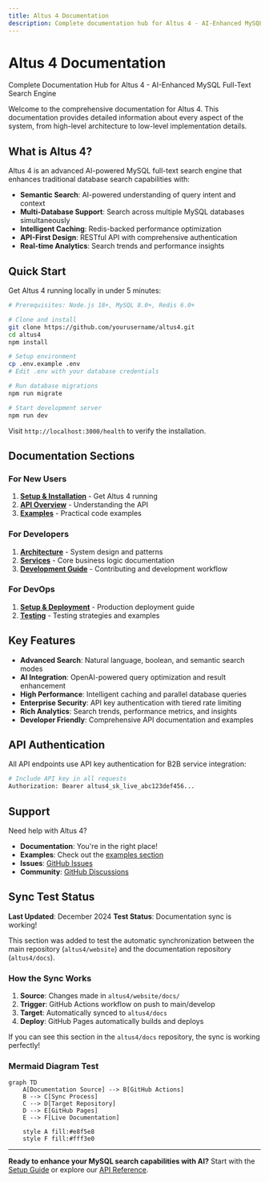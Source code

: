 ```yaml
---
title: Altus 4 Documentation
description: Complete documentation hub for Altus 4 - AI-Enhanced MySQL Full-Text Search Engine with semantic search, multi-database support, and intelligent caching.
---
```


# Altus 4 Documentation

Complete Documentation Hub for Altus 4 - AI-Enhanced MySQL Full-Text Search Engine

Welcome to the comprehensive documentation for Altus 4. This documentation provides detailed information about every aspect of the system, from high-level architecture to low-level implementation details.

## What is Altus 4?

Altus 4 is an advanced AI-powered MySQL full-text search engine that enhances traditional database search capabilities with:

- **Semantic Search**: AI-powered understanding of query intent and context
- **Multi-Database Support**: Search across multiple MySQL databases simultaneously
- **Intelligent Caching**: Redis-backed performance optimization
- **API-First Design**: RESTful API with comprehensive authentication
- **Real-time Analytics**: Search trends and performance insights

## Quick Start

Get Altus 4 running locally in under 5 minutes:

```bash
# Prerequisites: Node.js 18+, MySQL 8.0+, Redis 6.0+

# Clone and install
git clone https://github.com/yourusername/altus4.git
cd altus4
npm install

# Setup environment
cp .env.example .env
# Edit .env with your database credentials

# Run database migrations
npm run migrate

# Start development server
npm run dev
```

Visit `http://localhost:3000/health` to verify the installation.

## Documentation Sections

### For New Users

1. **[Setup & Installation](setup/)** - Get Altus 4 running
2. **[API Overview](api/)** - Understanding the API
3. **[Examples](examples/)** - Practical code examples

### For Developers

1. **[Architecture](architecture/)** - System design and patterns
2. **[Services](services/)** - Core business logic documentation
3. **[Development Guide](development/)** - Contributing and development workflow

### For DevOps

1. **[Setup & Deployment](setup/)** - Production deployment guide
2. **[Testing](testing/)** - Testing strategies and examples

## Key Features

- **Advanced Search**: Natural language, boolean, and semantic search modes
- **AI Integration**: OpenAI-powered query optimization and result enhancement
- **High Performance**: Intelligent caching and parallel database queries
- **Enterprise Security**: API key authentication with tiered rate limiting
- **Rich Analytics**: Search trends, performance metrics, and insights
- **Developer Friendly**: Comprehensive API documentation and examples

## API Authentication

All API endpoints use API key authentication for B2B service integration:

```bash
# Include API key in all requests
Authorization: Bearer altus4_sk_live_abc123def456...
```

## Support

Need help with Altus 4?

- **Documentation**: You're in the right place!
- **Examples**: Check out the [examples section](examples/)
- **Issues**: [GitHub Issues](https://github.com/yourusername/altus4/issues)
- **Community**: [GitHub Discussions](https://github.com/yourusername/altus4/discussions)

## Sync Test Status

**Last Updated**: December 2024
**Test Status**: Documentation sync is working!

This section was added to test the automatic synchronization between the main repository (`altus4/website`) and the documentation repository (`altus4/docs`).

### How the Sync Works

1. **Source**: Changes made in `altus4/website/docs/`
2. **Trigger**: GitHub Actions workflow on push to main/develop
3. **Target**: Automatically synced to `altus4/docs`
4. **Deploy**: GitHub Pages automatically builds and deploys

If you can see this section in the `altus4/docs` repository, the sync is working perfectly!

### Mermaid Diagram Test

```mermaid
graph TD
    A[Documentation Source] --> B[GitHub Actions]
    B --> C[Sync Process]
    C --> D[Target Repository]
    D --> E[GitHub Pages]
    E --> F[Live Documentation]

    style A fill:#e8f5e8
    style F fill:#fff3e0
```

---

**Ready to enhance your MySQL search capabilities with AI?** Start with the [Setup Guide](setup/) or explore our [API Reference](api/).

